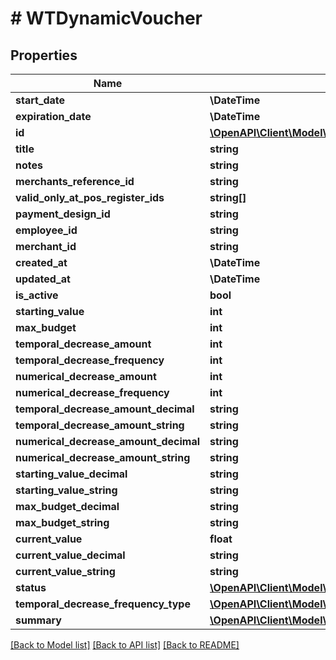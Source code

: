 # # WTDynamicVoucher

## Properties

Name | Type | Description | Notes
------------ | ------------- | ------------- | -------------
**start_date** | **\DateTime** |  |
**expiration_date** | **\DateTime** |  |
**id** | [**\OpenAPI\Client\Model\WTWalletPageViewId**](WTWalletPageViewId.md) |  |
**title** | **string** |  |
**notes** | **string** |  |
**merchants_reference_id** | **string** |  | [optional]
**valid_only_at_pos_register_ids** | **string[]** |  | [optional]
**payment_design_id** | **string** |  |
**employee_id** | **string** |  |
**merchant_id** | **string** |  |
**created_at** | **\DateTime** |  |
**updated_at** | **\DateTime** |  |
**is_active** | **bool** |  |
**starting_value** | **int** |  |
**max_budget** | **int** |  |
**temporal_decrease_amount** | **int** |  |
**temporal_decrease_frequency** | **int** |  |
**numerical_decrease_amount** | **int** |  | [optional]
**numerical_decrease_frequency** | **int** |  | [optional]
**temporal_decrease_amount_decimal** | **string** |  |
**temporal_decrease_amount_string** | **string** |  |
**numerical_decrease_amount_decimal** | **string** |  |
**numerical_decrease_amount_string** | **string** |  |
**starting_value_decimal** | **string** |  |
**starting_value_string** | **string** |  |
**max_budget_decimal** | **string** |  |
**max_budget_string** | **string** |  |
**current_value** | **float** |  |
**current_value_decimal** | **string** |  |
**current_value_string** | **string** |  |
**status** | [**\OpenAPI\Client\Model\WTDynamicVoucherSummaryStatus**](WTDynamicVoucherSummaryStatus.md) |  |
**temporal_decrease_frequency_type** | [**\OpenAPI\Client\Model\DynamicVoucherTemporalDecreaseFrequencyType**](DynamicVoucherTemporalDecreaseFrequencyType.md) |  |
**summary** | [**\OpenAPI\Client\Model\WTDynamicVoucherSummary**](WTDynamicVoucherSummary.md) |  |

[[Back to Model list]](../../README.md#models) [[Back to API list]](../../README.md#endpoints) [[Back to README]](../../README.md)
